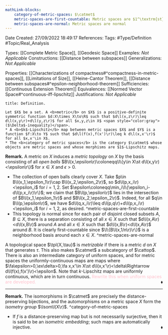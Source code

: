 ```yaml
---
mathLink-blocks:
    category-of-metric-spaces: $\catmet$
    metric-spaces-are-first-countable: Metric spaces are $1^\textrm{st}$-countable
    metric-spaces-are-normal: Metric spaces are normal
---
```


<div class="topSpace"></div>

Date Created: 27/09/2022 18:49:17
References:
Tags: #Type/Definition #Topic/Real_Analysis

Types: [[Complete Metric Space]], [[Geodesic Space]]
Examples: <i>Not Applicable</i>
Constructions: [[Distance between subspaces]]
Generalizations: <i>Not Applicable</i>

Properties: [[Characterizations of compactness#^compactness-in-metric-spaces]], [[Limitations of Size]], [[Heine-Cantor Theorem]], [[Distance between subspaces#^epsilon-neighborhood-theorem]]
Sufficiencies: [[Continuous Extension Theorem]]
Equivalences: [[Normed Vector Space#^continuous-iff-lipschitz]]
Justifications: <i>Not Applicable</i>

``` ad-Definition
title: Definition.

Let $X$ be a set. A <b>metric</b> on $X$ is a positive-definite symmetric function $d:X\times X\to\R$ such that $d\l(x,z\r)\leq d\l(x,y\r)+d\l(y,z\r)$ for all $x,y,z\in X$ <span style="color:gray">($\Delta$-inequality)</span>.
* A <b>$k$-Lipschitz</b> map between metric spaces $X$ and $Y$ is a function $f:X\to Y$ such that $d\l(f(x),f(x')\r)\leq k d\l(x,x'\r)$ for all $x,x'\in X$.
* The <b>category of metric spaces</b> is the category $\catmet$ whose objects are metric spaces and whose morphisms are $1$-Lipschitz maps.

```

<b>Remark.</b> A metric on $X$ induces a <i>metric topology</i> on $X$ by the basis consisting of all <i>open balls</i> $B\l(x,\epsilon\r)\coloneqq\l\{y\in X\st d\l(x,y\r)<\epsilon\r\}$ for $x\in X$ and $\epsilon>0$.
* The collection of open balls clearly cover $X$. Take $p\in B\l(x_1,\epsilon_1\r)\cap B\l(x_2,\epsilon_2\r)$, so $d\l(p,x_i\r)<\epsilon_i$ for $i=1,2$. Set $\epsilon\coloneqq\min_i\l\{\epsilon_i-d\l(p,x_i\r)\r\}$; we claim that $B\l(p,\epsilon\r)$ lies in the intersection of $B\l(x_1,\epsilon_1\r)$ and $B\l(x_2,\epsilon_2\r)$. Indeed, for all $q\in B\l(p,\epsilon\r)$, we have $d\l(q,x_i\r)\leq d\l(p,q\r)+d\l(p,x_i\r)<\epsilon_i$ for $i=1,2$, as desired. ^metric-spaces-are-first-countable
* This topology is normal since for each pair of disjoint closed subsets $A,B\subseteq X$, there is a separation consisting of all $x\in X$ such that $d\l(x,A\r)<d\l(x,B\r)$ around $A$ and all $x\in X$ such that $d\l(x,B\r)<d\l(x,A\r)$ around $B$. It is clearly first-countable since $\l\{B\l(x,1/n\r)\r\}$ is a neighborhood basis around each $x\in X$. ^metric-spaces-are-normal

A topological space $\tpl{X,\tau}$ is <i>metrizable</i> if there is a metric $d$ on $X$ that generates $\tau$. This also makes $\catmet$ a subcategory of $\cattop$. There is also an intermediate category of uniform spaces, and for metric spaces the uniformly-continuous maps are maps where $\fa\epsilon>0,\ex\delta>0,\fa x,x'\in X\st d\l(x,x'\r)<\delta\Rightarrow d\l(f(x),f(x')\r)<\epsilon$. Note that $k$-Lipschitz maps are uniformly continuous, which are in turn continuous. <span style="color:pink">Rewrite this when uniform spaces are developed.</span><span style="float:right;">$\blacklozenge$</span>

---

<b>Remark.</b> The isomorphisms in $\catmet$ are precisely the distance-preserving bijections, and the automorphisms on a metric space $X$ form the <i>isometry group</i> $\Isom\l(X\r)$.
^category-of-metric-spaces
* If $f$ is a distance-preserving map but is not necessarily surjective, then it is said to be an <i>isometric embedding</i>; such maps are automatically injective.<span style="float:right;">$\blacklozenge$</span>
